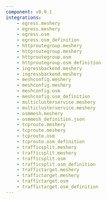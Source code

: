 ```yaml
---
component: v0.9.1
integrations:
    - egress.meshery
    - egress.meshery
    - egress.osm
    - egress.osm_definition
    - httproutegroup.meshery
    - httproutegroup.meshery
    - httproutegroup.osm
    - httproutegroup.osm_definition
    - ingressbackend.meshery
    - ingressbackend.meshery
    - meshconfig.meshery
    - meshconfig.meshery
    - meshconfig.osm
    - meshconfig.osm_definition
    - multiclusterservice.meshery
    - multiclusterservice.meshery
    - osmmesh.meshery
    - osmmesh_definition.json
    - tcproute.meshery
    - tcproute.meshery
    - tcproute.osm
    - tcproute.osm_definition
    - trafficsplit.meshery
    - trafficsplit.meshery
    - trafficsplit.osm
    - trafficsplit.osm_definition
    - traffictarget.meshery
    - traffictarget.meshery
    - traffictarget.osm
    - traffictarget.osm_definition
---
```

